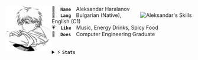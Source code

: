 <a href="#"><img align="left" width="125" height="125" src="assets/denji-circle.png" alt="Denji"></a>

👤 **`Name`** Aleksandar Haralanov
<br/>
<a href="#"><img align="right" src="https://skillicons.dev/icons?i=unity,java,cs,html,css&theme=dark" alt="Aleksandar's Skills"></a>
💬 **`Lang`** Bulgarian (Native), English (C1)
<br/>
💗 **`Like`** Music, Energy Drinks, Spicy Food
<br/>
💼 **`Does`** Computer Engineering Graduate

<br/>
<details>
  <summary>⚡ <b><code>Stats</code></b></summary>
  
  <p align="center">
    <a href="#"><img src="https://github-readme-stats.vercel.app/api?username=aleksandarharalanov&theme=github_dark&show_icons=true&hide_border=true&hide_title=true&line_height=32" alt="Aleksandar's GitHub Stats"></a>
    <a href="#"><img src="https://github-readme-stats.vercel.app/api/top-langs/?username=aleksandarharalanov&layout=compact&theme=github_dark&hide_border=true&langs_count=18&hide_title=true" alt="Aleksandar's Top Langs"></a>
    <br/>
    <a href="#"><img src="https://github-profile-trophy.vercel.app/?username=aleksandarharalanov&theme=darkhub&no-frame=true&no-bg=false&title=-Reviews" alt="Aleksandar's Trophies"></a>
    <br/>
    <br/>
    <a href="#"><img src="https://komarev.com/ghpvc/?username=AleksandarHaralanov&style=for-the-badge"></a>
  </p>
</details>
